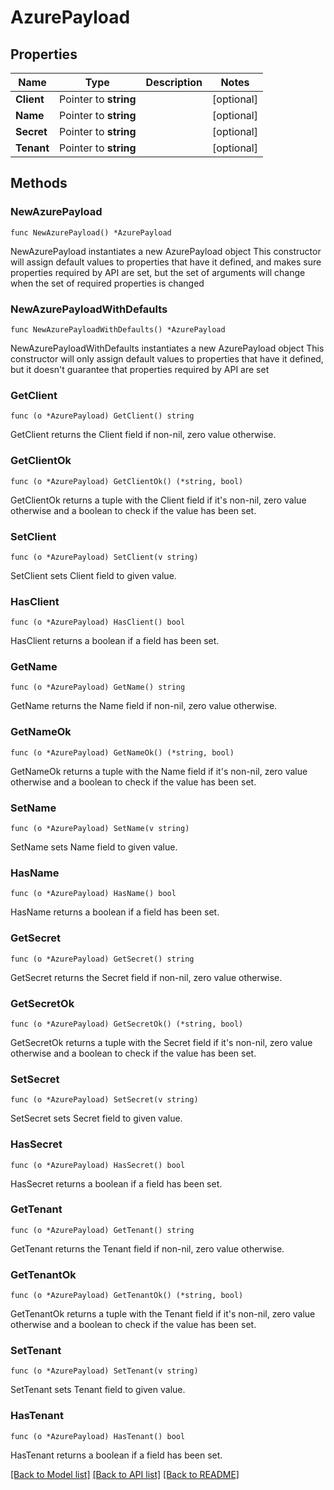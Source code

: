 # AzurePayload

## Properties

Name | Type | Description | Notes
------------ | ------------- | ------------- | -------------
**Client** | Pointer to **string** |  | [optional] 
**Name** | Pointer to **string** |  | [optional] 
**Secret** | Pointer to **string** |  | [optional] 
**Tenant** | Pointer to **string** |  | [optional] 

## Methods

### NewAzurePayload

`func NewAzurePayload() *AzurePayload`

NewAzurePayload instantiates a new AzurePayload object
This constructor will assign default values to properties that have it defined,
and makes sure properties required by API are set, but the set of arguments
will change when the set of required properties is changed

### NewAzurePayloadWithDefaults

`func NewAzurePayloadWithDefaults() *AzurePayload`

NewAzurePayloadWithDefaults instantiates a new AzurePayload object
This constructor will only assign default values to properties that have it defined,
but it doesn't guarantee that properties required by API are set

### GetClient

`func (o *AzurePayload) GetClient() string`

GetClient returns the Client field if non-nil, zero value otherwise.

### GetClientOk

`func (o *AzurePayload) GetClientOk() (*string, bool)`

GetClientOk returns a tuple with the Client field if it's non-nil, zero value otherwise
and a boolean to check if the value has been set.

### SetClient

`func (o *AzurePayload) SetClient(v string)`

SetClient sets Client field to given value.

### HasClient

`func (o *AzurePayload) HasClient() bool`

HasClient returns a boolean if a field has been set.

### GetName

`func (o *AzurePayload) GetName() string`

GetName returns the Name field if non-nil, zero value otherwise.

### GetNameOk

`func (o *AzurePayload) GetNameOk() (*string, bool)`

GetNameOk returns a tuple with the Name field if it's non-nil, zero value otherwise
and a boolean to check if the value has been set.

### SetName

`func (o *AzurePayload) SetName(v string)`

SetName sets Name field to given value.

### HasName

`func (o *AzurePayload) HasName() bool`

HasName returns a boolean if a field has been set.

### GetSecret

`func (o *AzurePayload) GetSecret() string`

GetSecret returns the Secret field if non-nil, zero value otherwise.

### GetSecretOk

`func (o *AzurePayload) GetSecretOk() (*string, bool)`

GetSecretOk returns a tuple with the Secret field if it's non-nil, zero value otherwise
and a boolean to check if the value has been set.

### SetSecret

`func (o *AzurePayload) SetSecret(v string)`

SetSecret sets Secret field to given value.

### HasSecret

`func (o *AzurePayload) HasSecret() bool`

HasSecret returns a boolean if a field has been set.

### GetTenant

`func (o *AzurePayload) GetTenant() string`

GetTenant returns the Tenant field if non-nil, zero value otherwise.

### GetTenantOk

`func (o *AzurePayload) GetTenantOk() (*string, bool)`

GetTenantOk returns a tuple with the Tenant field if it's non-nil, zero value otherwise
and a boolean to check if the value has been set.

### SetTenant

`func (o *AzurePayload) SetTenant(v string)`

SetTenant sets Tenant field to given value.

### HasTenant

`func (o *AzurePayload) HasTenant() bool`

HasTenant returns a boolean if a field has been set.


[[Back to Model list]](../README.md#documentation-for-models) [[Back to API list]](../README.md#documentation-for-api-endpoints) [[Back to README]](../README.md)


